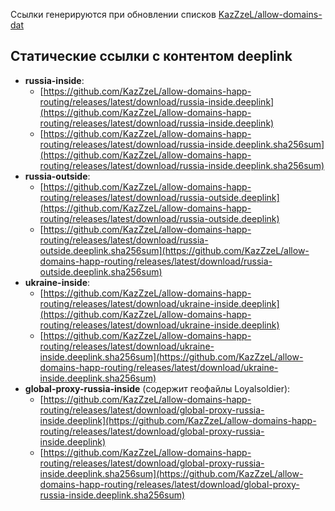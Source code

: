 Ссылки генерируются при обновлении списков [KazZzeL/allow-domains-dat](https://github.com/KazZzeL/allow-domains-dat)

## Статические ссылки с контентом deeplink

- **russia-inside**: 
  - [https://github.com/KazZzeL/allow-domains-happ-routing/releases/latest/download/russia-inside.deeplink](https://github.com/KazZzeL/allow-domains-happ-routing/releases/latest/download/russia-inside.deeplink)
  - [https://github.com/KazZzeL/allow-domains-happ-routing/releases/latest/download/russia-inside.deeplink.sha256sum](https://github.com/KazZzeL/allow-domains-happ-routing/releases/latest/download/russia-inside.deeplink.sha256sum)
- **russia-outside**: 
  - [https://github.com/KazZzeL/allow-domains-happ-routing/releases/latest/download/russia-outside.deeplink](https://github.com/KazZzeL/allow-domains-happ-routing/releases/latest/download/russia-outside.deeplink)
  - [https://github.com/KazZzeL/allow-domains-happ-routing/releases/latest/download/russia-outside.deeplink.sha256sum](https://github.com/KazZzeL/allow-domains-happ-routing/releases/latest/download/russia-outside.deeplink.sha256sum)
- **ukraine-inside**: 
  - [https://github.com/KazZzeL/allow-domains-happ-routing/releases/latest/download/ukraine-inside.deeplink](https://github.com/KazZzeL/allow-domains-happ-routing/releases/latest/download/ukraine-inside.deeplink)
  - [https://github.com/KazZzeL/allow-domains-happ-routing/releases/latest/download/ukraine-inside.deeplink.sha256sum](https://github.com/KazZzeL/allow-domains-happ-routing/releases/latest/download/ukraine-inside.deeplink.sha256sum)
- **global-proxy-russia-inside** (содержит геофайлы Loyalsoldier): 
  - [https://github.com/KazZzeL/allow-domains-happ-routing/releases/latest/download/global-proxy-russia-inside.deeplink](https://github.com/KazZzeL/allow-domains-happ-routing/releases/latest/download/global-proxy-russia-inside.deeplink)
  - [https://github.com/KazZzeL/allow-domains-happ-routing/releases/latest/download/global-proxy-russia-inside.deeplink.sha256sum](https://github.com/KazZzeL/allow-domains-happ-routing/releases/latest/download/global-proxy-russia-inside.deeplink.sha256sum)
